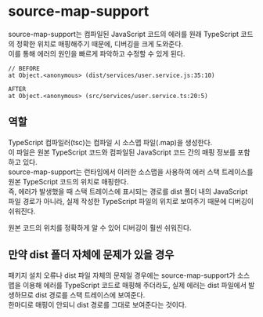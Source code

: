 # source-map-support

source-map-support는 컴파일된 JavaScript 코드의 에러를 원래 TypeScript 코드의 정확한 위치로 매핑해주기 때문에, 디버깅을 크게 도와준다.  
이를 통해 에러의 원인을 빠르게 파악하고 수정할 수 있게 된다.

```
// BEFORE
at Object.<anonymous> (dist/services/user.service.js:35:10)

AFTER
at Object.<anonymous> (src/services/user.service.ts:20:5)
```

## 역할

TypeScript 컴파일러(tsc)는 컴파일 시 소스맵 파일(.map)을 생성한다.  
이 파일은 원본 TypeScript 코드와 컴파일된 JavaScript 코드 간의 매핑 정보를 포함하고 있다.  
source-map-support는 런타임에서 이러한 소스맵을 사용하여 에러 스택 트레이스를 원본 TypeScript 코드의 위치로 매핑한다.  
즉, 에러가 발생했을 때 스택 트레이스에 표시되는 경로를 dist 폴더 내의 JavaScript 파일 경로가 아니라, 실제 작성한 TypeScript 파일의 위치로 보여주기 때문에 디버깅이 쉬워진다.

원본 코드의 위치를 정확하게 알 수 있어 디버깅이 훨씬 쉬워진다.

## 만약 dist 폴더 자체에 문제가 있을 경우

패키지 설치 오류나 dist 파일 자체의 문제일 경우에는 source-map-support가 소스 맵을 이용해 에러를 TypeScript 코드로 매핑해 주더라도, 실제 에러는 dist 파일에서 발생하므로 dist 경로를 스택 트레이스에 보여준다.  
한마디로 매핑이 안되니 dist 경로를 그대로 보여준다는 것이다.
